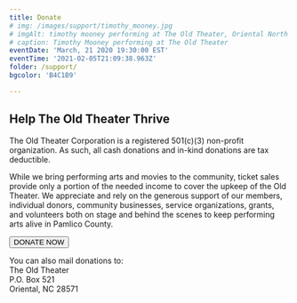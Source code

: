 ```yaml
---
title: Donate
# img: /images/support/timothy_mooney.jpg
# imgAlt: timothy mooney performing at The Old Theater, Oriental North Carolina
# caption: Timothy Mooney performing at The Old Theater
eventDate: 'March, 21 2020 19:30:00 EST'
eventTime: '2021-02-05T21:09:38.963Z'
folder: /support/
bgcolor: 'B4C1B9'

---
```


## Help The Old Theater Thrive

The Old Theater Corporation is a registered 501(c)(3) non-profit organization.  As such, all cash donations and in-kind donations are tax deductible.

While we bring performing arts and movies to the community, ticket sales provide only a portion of the needed income to cover the upkeep of the Old Theater.  We appreciate and rely on the generous support of our members, individual donors, community businesses, service organizations, grants, and volunteers both on stage and behind the scenes to keep performing arts alive in Pamlico County.  

<!-- old paypal -->
<div >
  <form action="https://www.paypal.com/cgi-bin/webscr" method="post" target="_top">
    <input type="hidden" name="cmd" value="_donations">
    <input type="hidden" name="business" value="PBWPVV6Y5N84C">
    <input type="hidden" name="currency_code" value="USD">
    <input class="block px-4 py-2 mb-3 text-lg font-semibold tracking-wide text-center text-gray-700 uppercase bg-white border-2 border-gray-700 hover:shadow-md hover:border-black hover:text-white hover:bg-black sm:w-1/3" type="submit" name="submit" title="PayPal - The safer, easier way to pay online!" value="DONATE NOW" alt="Donate with PayPal button" border="0">
  </form>
</div> 

<!-- 
New Paypal. Not working as of 2022.03.21. For now will use old account above. It works, but paypal page says "DOnate to Lauri Gates"
<form action="https://www.paypal.com/donate" method="post" target="_top" class="mt-6 -mb-8">
<input type="hidden" name="hosted_button_id" value="VMVTRJE446GX6" />
<input type="image"
src="https://www.paypalobjects.com/en_US/i/btn/btn_donate_LG.gif"
border="0" name="submit" title="PayPal - The safer, easier way to pay
online!" alt="Donate with PayPal button" />
<img alt="" border="0"
src="https://www.paypal.com/en_US/i/scr/pixel.gif" width="1"
height="1" />
</form> -->



You can also mail donations to:  
The Old Theater   
P.O. Box 521   
Oriental, NC 28571



